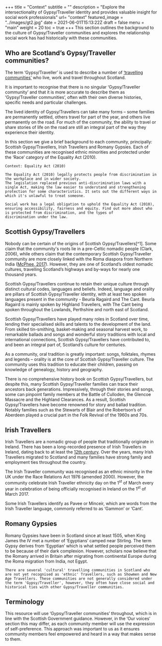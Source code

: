 +++
title = "Context"
subtitle = ""
description = "Explore the intersectionality of Gypsy/Traveller identity and provides valuable insight for social work professionals"
url= "context"
featured_image =  "../images/gt2.jpg"
date = 2021-06-01T15:13:22Z
draft = false
menu = "main"
weight = 20
toc = true
+++
This section outlines the background to the culture of Gypsy/Traveller communities and explores the relationship social work has had historically with these communities.

## Who are Scotland’s Gypsy/Traveller communities?

The term ‘Gypsy/Traveller’ is used to describe a number of [‘travelling communities’](https://www.travellerstimes.org.uk/index.php/heritage/roads-past-short-history-Britains-Gypsies-Roma-and-Travellers) who live, work and travel throughout Scotland.

It is important to recognise that there is no singular ‘Gypsy/Traveller community’ and that it is more accurate to describe them as ‘Gypsy/Traveller communities’, often with their own diverse histories, specific needs and particular challenges.

The lived identity of Gypsy/Travellers can take many forms – some families are permanently settled, others travel for part of the year, and others live permanently on the road. For much of the community, the ability to travel or share stories of life on the road are still an integral part of the way they experience their identity.

In this section we give a brief background to each community, principally: Scottish Gypsy/Travellers, Irish Travellers and Romany Gypsies. Each of these communities are recognised ethnic minorities and protected under the ‘Race’ category of the Equality Act (2010).

```
Context: Equality Act (2010)

The Equality Act (2010) legally protects people from discrimination in the workplace and in wider society.
The legislation replaced previous anti-discrimination laws with a single Act, making the law easier to understand and strengthening protection for some characteristics. It sets out the different ways in which it's unlawful to treat someone.

Social work has a legal obligation to uphold the Equality Act (2010), ensuring accessibility, fairness and equity. Find out more about who is protected from discrimination, and the types of discrimination under the law. 
```

## Scottish Gypsy/Travellers

Nobody can be certain of the origins of Scottish Gypsy/Travellers[^1]. Some claim that the community's roots lie in a pre-Celtic nomadic people (Clark, 2006), while others claim that the contemporary Scottish Gypsy/Traveller community are more closely linked with the Roma diaspora from Northern India ([McPhee, 2017](https://www.iriss.org.uk/sites/default/files/2017-06/gt-timeline-A4-web.pdf)). However, they are one of Scotland’s oldest nomadic cultures, travelling Scotland’s highways and by-ways for nearly one thousand years.

Scottish Gypsy/Travellers continue to retain their unique culture through distinct cultural codes, languages and beliefs. Indeed, language and orality are pillars of Scottish Gypsy/Traveller identity, with at least two spoken languages present in the community - Beurla Ragaird and The Cant. Beurla Ragaird is mainly spoken by Highland Travellers, with The Cant being spoken throughout the Lowlands, Perthshire and north east of Scotland.

Scottish Gypsy/Travellers have played many roles in Scotland over time, lending their specialised skills and talents to the development of the land. From skilled tin-smithing, basket-making and seasonal harvest work, to remarkable ballads and songs and wonderful story traditions with local and international connections, Scottish Gypsy/Travellers have contributed to, and been an integral part of, Scotland’s culture for centuries.

As a community, oral tradition is greatly important: songs, folktales, rhymes and legends – orality is at the core of Scottish Gypsy/Traveller culture. The community uses this tradition to educate their children, passing on knowledge of genealogy, history and geography.

There is no comprehensive history book on Scottish Gypsy/Travellers, but despite this, many Scottish Gypsy/Traveller families can trace their ancestors back generations. Impressively, through their stories and songs, some can pinpoint family members at the Battle of Culloden, the Glencoe Massacre and the Highland Clearances. As a result, Scottish Gypsy/Travellers have become renowned for story and ballad tradition. Notably families such as the Stewarts of Blair and the Robertson’s of Aberdeen played a crucial part in the Folk Revival of the 1960s and 70s.

## Irish Travellers

Irish Travellers are a nomadic group of people that traditionally originate in Ireland. There has been a long-recorded presence of Irish Travellers in Ireland, dating back to at least the [12th century](http://www.romaniarts.co.uk/gypsy-travellers-in-britain-history-timeline-2/). Over the years, many Irish Travellers migrated to Scotland and many families have strong family and employment ties throughout the country.

The Irish Traveller community was recognised as an ethnic minority in the UK under the Race Relations Act 1976 (amended 2000). However, the community celebrate Irish Traveller ethnicity day on the 1<sup>st</sup> of March every year in celebration of being officially recognised in Ireland on the 1<sup>st</sup> of March 2017.

Some Irish Travellers identify as Pavee or Minceir, which are words from the Irish Traveller language, commonly referred to as ‘Gammon’ or ‘Cant’.

## Romany Gypsies

Romany Gypsies have been in Scotland since at least 1505, when King James the IV met a number of ‘Egyptians’ camped near Stirling. The term Gypsy derives from ‘Egyptian’ which is what settled people perceived them to be because of their dark complexion. However, scholars now believe that the Romany arrived in Britain after migrating from continental Europe during the Roma migration from India, not Egypt.

```
There are several 'cultural' travelling communities in Scotland who are not yet recognised as 'ethnic' Travellers, such as Showmen and New Age Travellers. These communities are not generally considered under the term 'Gypsy/Traveller', however, they often have close social and historical ties with other Gypsy/Traveller communities.
```

## Terminology

This resource will use ‘Gypsy/Traveller communities’ throughout, which is in line with the Scottish Government guidance. However, in the ‘Our voices’ section this may differ, as each community member will use the expression of self-preference. This approach was important to us as it ensures community members feel empowered and heard in a way that makes sense to them.
